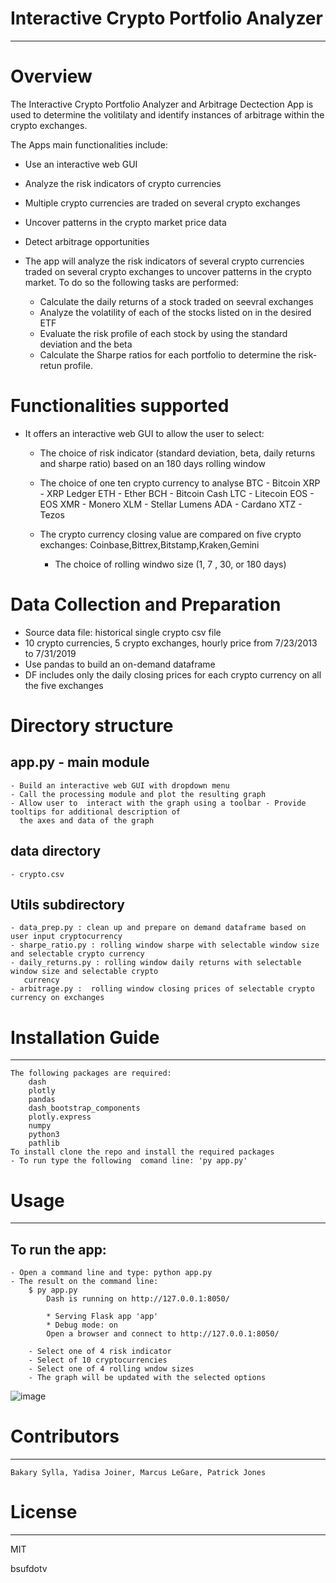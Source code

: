 # Interactive Crypto Portfolio Analyzer
---

# Overview
The Interactive Crypto Portfolio Analyzer and Arbitrage Dectection App is used to determine the volitilaty and identify instances of arbitrage within the crypto exchanges.

The Apps main functionalities include:
- Use an interactive web GUI
- Analyze the risk indicators  of crypto currencies 
- Multiple crypto currencies are traded on several crypto exchanges
- Uncover patterns in the crypto market price data
- Detect arbitrage opportunities

- The app will analyze the risk indicators  of several crypto currencies traded on several crypto exchanges to uncover patterns in the crypto market. To do so the following tasks are performed: 
	- Calculate the daily returns of a stock traded on seevral exchanges
	- Analyze the volatility of each of the stocks listed on in the desired ETF
	- Evaluate the risk profile of each stock by using the standard deviation and the beta
	- Calculate the Sharpe ratios for each portfolio to determine the risk-retun profile.

# Functionalities supported	
- It offers an interactive web GUI to allow the user to select:

	- The choice of risk indicator (standard deviation, beta, daily returns and sharpe ratio) based on an 180 days rolling window
	- The choice of one ten crypto currency to analyse
		BTC - Bitcoin
		XRP - XRP Ledger
		ETH - Ether
		BCH - Bitcoin Cash
		LTC - Litecoin
		EOS - EOS
		XMR - Monero
		XLM - Stellar Lumens 
		ADA - Cardano
		XTZ - Tezos
		
	- The crypto currency closing value are compared on five crypto exchanges: Coinbase,Bittrex,Bitstamp,Kraken,Gemini
        - The choice of rolling windwo size (1, 7 , 30, or 180 days)

# Data Collection and Preparation
- Source data file: historical single crypto csv file
- 10 crypto currencies, 5 crypto exchanges, hourly price from 7/23/2013 to 7/31/2019
- Use pandas to build an on-demand dataframe
- DF includes only the daily closing prices for each crypto currency on all the five exchanges


# Directory structure
## app.py - main module
    - Build an interactive web GUI with dropdown menu
    - Call the processing module and plot the resulting graph
    - Allow user to  interact with the graph using a toolbar - Provide tooltips for additional description of  
      the axes and data of the graph

## data directory
    - crypto.csv

## Utils subdirectory
    - data_prep.py : clean up and prepare on demand dataframe based on user input cryptocurrency
    - sharpe_ratio.py : rolling window sharpe with selectable window size and selectable crypto currency
    - daily_returns.py : rolling window daily returns with selectable window size and selectable crypto
       currency
    - arbitrage.py :  rolling window closing prices of selectable crypto currency on exchanges


# Installation Guide
---
	The following packages are required:
		dash
		plotly
		pandas
		dash_bootstrap_components
		plotly.express
		numpy
		python3
		pathlib
	To install clone the repo and install the required packages
	- To run type the following  comand line: 'py app.py'
		
# Usage
---
 ## To run the app:
	- Open a command line and type: python app.py
	- The result on the command line:
		$ py app.py
			Dash is running on http://127.0.0.1:8050/

			* Serving Flask app 'app'
			* Debug mode: on
            Open a browser and connect to http://127.0.0.1:8050/
	
		- Select one of 4 risk indicator
		- Select of 10 cryptocurrencies
		- Select one of 4 rolling wndow sizes
		- The graph will be updated with the selected options
![image](https://github.com/Bakoroba/interactive_crypto_portfolio_analyzer/assets/7796158/e8e0d926-98e3-4980-b7fd-e17c35ae6b0d)

# Contributors
---
	Bakary Sylla, Yadisa Joiner, Marcus LeGare, Patrick Jones

# License
---
MIT

bsufdotv